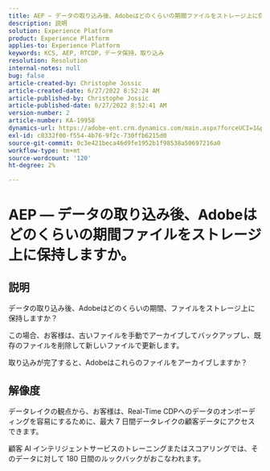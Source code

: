 ```yaml
---
title: AEP — データの取り込み後、Adobeはどのくらいの期間ファイルをストレージ上に保持しますか。
description: 説明
solution: Experience Platform
product: Experience Platform
applies-to: Experience Platform
keywords: KCS, AEP, RTCDP，データ保持，取り込み
resolution: Resolution
internal-notes: null
bug: false
article-created-by: Christophe Jossic
article-created-date: 6/27/2022 8:52:24 AM
article-published-by: Christophe Jossic
article-published-date: 6/27/2022 8:52:41 AM
version-number: 2
article-number: KA-19958
dynamics-url: https://adobe-ent.crm.dynamics.com/main.aspx?forceUCI=1&pagetype=entityrecord&etn=knowledgearticle&id=f1792875-f6f5-ec11-bb3d-000d3a5b0082
exl-id: c8332f00-f554-4b76-9f2c-730ffb6215d0
source-git-commit: 0c3e421beca46d9fe1952b1f98538a50697216a0
workflow-type: tm+mt
source-wordcount: '120'
ht-degree: 2%

---
```


# AEP — データの取り込み後、Adobeはどのくらいの期間ファイルをストレージ上に保持しますか。

## 説明

データの取り込み後、Adobeはどのくらいの期間、ファイルをストレージ上に保持しますか？

この場合、お客様は、古いファイルを手動でアーカイブしてバックアップし、既存のファイルを削除して新しいファイルで更新します。

取り込みが完了すると、Adobeはこれらのファイルをアーカイブしますか？

## 解像度

データレイクの観点から、お客様は、Real-Time CDPへのデータのオンボーディングを容易にするために、最大 7 日間データレイクの顧客データにアクセスできます。

顧客 AI インテリジェントサービスのトレーニングまたはスコアリングでは、そのデータに対して 180 日間のルックバックがおこなわれます。
